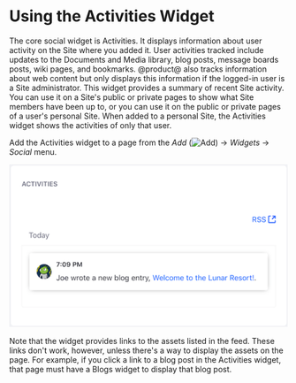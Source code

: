 # Using the Activities Widget [](id=using-the-activities-widget)

The core social widget is Activities. It displays information about user
activity on the Site where you added it. User activities tracked include
updates to the Documents and Media library, blog posts, message boards posts,
wiki pages, and bookmarks. @product@ also tracks information about web content
but only displays this information if the logged-in user is a Site
administrator. This widget provides a summary of recent Site activity. You can
use it on a Site's public or private pages to show what Site members have been
up to, or you can use it on the public or private pages of a user's personal
Site. When added to a personal Site, the Activities widget shows the activities 
of only that user. 

Add the Activities widget to a page from the *Add* 
(![Add](../../../images/icon-add-app.png)) 
&rarr; *Widgets* &rarr; *Social* menu. 

![Figure 1: The Activities widget shows information about asset-related user activity in the current Site.](../../../images/activities-widget.png)

Note that the widget provides links to the assets listed in the feed. These 
links don't work, however, unless there's a way to display the assets on the 
page. For example, if you click a link to a blog post in the Activities widget, 
that page must have a Blogs widget to display that blog post. 
